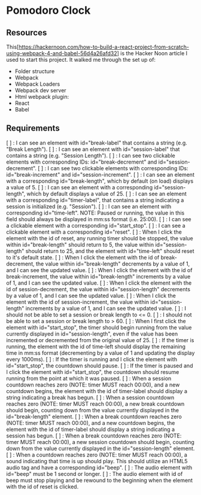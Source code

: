 # Pomodoro Clock

## Resources

This[https://hackernoon.com/how-to-build-a-react-project-from-scratch-using-webpack-4-and-babel-56d4a26afd32] is the Hacker Noon article I used to start this project. It walked me through the set up of:

- Folder structure
- Webpack
- Webpack Loaders
- Webpack dev server
- Html webpack plugin:
- React
- Babel

## Requirements

[ ] : I can see an element with id="break-label" that contains a string (e.g. "Break Length").
[ ] : I can see an element with id="session-label" that contains a string (e.g. "Session Length").
[ ] : I can see two clickable elements with corresponding IDs: id="break-decrement" and id="session-decrement".
[ ] : I can see two clickable elements with corresponding IDs: id="break-increment" and id="session-increment".
[ ] : I can see an element with a corresponding id="break-length", which by default (on load) displays a value of 5.
[ ] : I can see an element with a corresponding id="session-length", which by default displays a value of 25.
[ ] : I can see an element with a corresponding id="timer-label", that contains a string indicating a session is initialized (e.g. "Session").
[ ] : I can see an element with corresponding id="time-left". NOTE: Paused or running, the value in this field should always be displayed in mm:ss format (i.e. 25:00).
[ ] : I can see a clickable element with a corresponding id="start_stop".
[ ] : I can see a clickable element with a corresponding id="reset".
[ ] : When I click the element with the id of reset, any running timer should be stopped, the value within id="break-length" should return to 5, the value within id="session-length" should return to 25, and the element with id="time-left" should reset to it's default state.
[ ] : When I click the element with the id of break-decrement, the value within id="break-length" decrements by a value of 1, and I can see the updated value.
[ ] : When I click the element with the id of break-increment, the value within id="break-length" increments by a value of 1, and I can see the updated value.
[ ] : When I click the element with the id of session-decrement, the value within id="session-length" decrements by a value of 1, and I can see the updated value.
[ ] : When I click the element with the id of session-increment, the value within id="session-length" increments by a value of 1, and I can see the updated value.
[ ] : I should not be able to set a session or break length to <= 0.
[ ] : I should not be able to set a session or break length to > 60.
[ ] : When I first click the element with id="start_stop", the timer should begin running from the value currently displayed in id="session-length", even if the value has been incremented or decremented from the original value of 25.
[ ] : If the timer is running, the element with the id of time-left should display the remaining time in mm:ss format (decrementing by a value of 1 and updating the display every 1000ms).
[ ] : If the timer is running and I click the element with id="start_stop", the countdown should pause.
[ ] : If the timer is paused and I click the element with id="start_stop", the countdown should resume running from the point at which it was paused.
[ ] : When a session countdown reaches zero (NOTE: timer MUST reach 00:00), and a new countdown begins, the element with the id of timer-label should display a string indicating a break has begun.
[ ] : When a session countdown reaches zero (NOTE: timer MUST reach 00:00), a new break countdown should begin, counting down from the value currently displayed in the id="break-length" element.
[ ] : When a break countdown reaches zero (NOTE: timer MUST reach 00:00), and a new countdown begins, the element with the id of timer-label should display a string indicating a session has begun.
[ ] : When a break countdown reaches zero (NOTE: timer MUST reach 00:00), a new session countdown should begin, counting down from the value currently displayed in the id="session-length" element.
[ ] : When a countdown reaches zero (NOTE: timer MUST reach 00:00), a sound indicating that time is up should play. This should utilize an HTML5 audio tag and have a corresponding id="beep".
[ ] : The audio element with id="beep" must be 1 second or longer.
[ ] : The audio element with id of beep must stop playing and be rewound to the beginning when the element with the id of reset is clicked.
